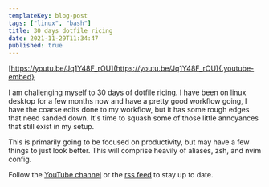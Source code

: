 ```yaml
---
templateKey: blog-post
tags: ["linux", "bash"]
title: 30 days dotfile ricing
date: 2021-11-29T11:34:47
published: true
---
```


[https://youtu.be/Jq1Y48F_rOU](https://youtu.be/Jq1Y48F_rOU){.youtube-embed}

I am challenging myself to 30 days of dotfile ricing. I have been on linux
desktop for a few months now and have a pretty good workflow going, I have the
coarse edits done to my workflow, but it has some rough edges that need sanded
down. It's time to squash some of those little annoyances that still exist in
my setup.

This is primarily going to be focused on productivity, but may have a few
things to just look better. This will comprise heavily of aliases, zsh, and
nvim config.

Follow the [YouTube channel](https://youtube.com/waylonwalker) or the [rss
feed](https://waylonwalker/rss/) to stay up to date.
